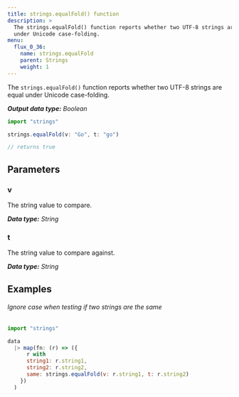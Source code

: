 ```yaml
---
title: strings.equalFold() function
description: >
  The strings.equalFold() function reports whether two UTF-8 strings are equal
  under Unicode case-folding.
menu:
  flux_0_36:
    name: strings.equalFold
    parent: Strings
    weight: 1
---
```


The `strings.equalFold()` function reports whether two UTF-8 strings are equal
under Unicode case-folding.

_**Output data type:** Boolean_

```js
import "strings"

strings.equalFold(v: "Go", t: "go")

// returns true
```

## Parameters

### v
The string value to compare.

_**Data type:** String_

### t
The string value to compare against.

_**Data type:** String_

## Examples

###### Ignore case when testing if two strings are the same
```js
import "strings"

data
  |> map(fn: (r) => ({
      r with
      string1: r.string1,
      string2: r.string2,
      same: strings.equalFold(v: r.string1, t: r.string2)
    })
  )
```
